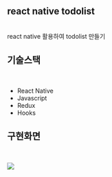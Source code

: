 ## react native todolist
<br>
react native 활용하여 todolist 만들기

## 기술스택
<br>

- React Native
- Javascript
- Redux
- Hooks



## 구현화면
<br>

![](https://images.velog.io/images/chloeee/post/ee6beb6b-95b7-4faa-b580-583015066e53/AnyConv.com__%E1%84%92%E1%85%AA%E1%84%86%E1%85%A7%E1%86%AB%20%E1%84%80%E1%85%B5%E1%84%85%E1%85%A9%E1%86%A8%202020-11-25%20%E1%84%8B%E1%85%A9%E1%84%92%E1%85%AE%204.48.15.gif)
